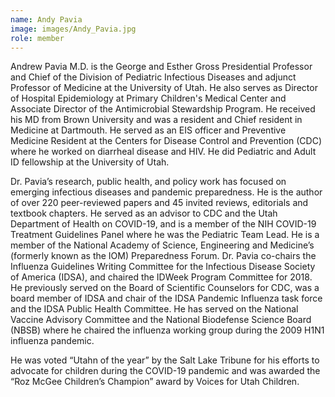 ```yaml
---
name: Andy Pavia
image: images/Andy_Pavia.jpg
role: member
---
```

 
Andrew Pavia M.D. is the George and Esther Gross Presidential Professor and Chief of the Division of Pediatric Infectious Diseases and adjunct Professor of Medicine at the University of Utah. He also serves as Director of Hospital Epidemiology at Primary Children's Medical Center and Associate Director of the Antimicrobial Stewardship Program. He received his MD from Brown University and was a resident and Chief resident in Medicine at Dartmouth. He served as an EIS officer and Preventive Medicine Resident at the Centers for Disease Control and Prevention (CDC) where he worked on diarrheal disease and HIV.  He did Pediatric and Adult ID fellowship at the University of Utah.

Dr. Pavia’s research, public health, and policy work has focused on emerging infectious diseases and pandemic preparedness. He is the author of over 220 peer-reviewed papers and 45 invited reviews, editorials and textbook chapters. He served as an advisor to CDC and the Utah Department of Health on COVID-19, and is a member of the NIH COVID-19 Treatment Guidelines Panel where he was the Pediatric Team Lead. He is a member of the National Academy of Science, Engineering and Medicine’s (formerly known as the IOM) Preparedness Forum. Dr. Pavia co-chairs the Influenza Guidelines Writing Committee for the Infectious Disease Society of America (IDSA), and chaired the IDWeek Program Committee for 2018. He previously served on the Board of Scientific Counselors for CDC, was a board member of IDSA and chair of the IDSA Pandemic Influenza task force and the IDSA Public Health Committee. He has served on the National Vaccine Advisory Committee and the National Biodefense Science Board (NBSB) where he chaired the influenza working group during the 2009 H1N1 influenza pandemic. 

He was voted “Utahn of the year” by the Salt Lake Tribune for his efforts to advocate for children during the COVID-19 pandemic and was awarded the “Roz McGee Children’s Champion” award by Voices for Utah Children. 

